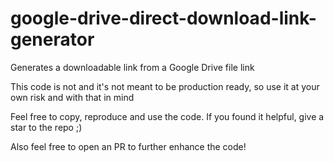 # google-drive-direct-download-link-generator
Generates a downloadable link from a Google Drive file link

This code is not and it's not meant to be production ready, so use it at your own risk and with that in mind

Feel free to copy, reproduce and use the code. If you found it helpful, give a star to the repo ;)

Also feel free to open an PR to further enhance the code!
